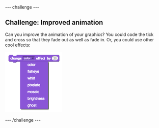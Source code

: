 --- challenge ---
## Challenge: Improved animation
Can you improve the animation of your graphics? You could code the tick and cross so that they fade out as well as fade in. Or, you could use other cool effects:

![screenshot](images/brain-effects.png)




--- /challenge ---